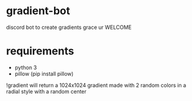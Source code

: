 # gradient-bot
discord bot to create gradients grace ur WELCOME

# requirements
- python 3
- pillow (pip install pillow)

!gradient will return a 1024x1024 gradient made with 2 random colors in a radial style with a random center